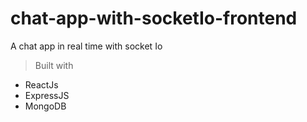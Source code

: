 # chat-app-with-socketIo-frontend
A chat app in real time with socket Io
> Built with 
- ReactJs
- ExpressJS
- MongoDB
